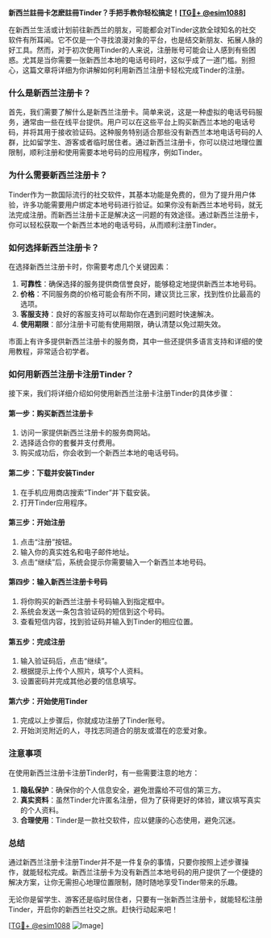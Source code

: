 **新西兰註冊卡怎麽註冊Tinder？手把手教你轻松搞定！[[TG💪+ @esim1088](https://t.me/s/esim1088)]**

在新西兰生活或计划前往新西兰的朋友，可能都会对Tinder这款全球知名的社交软件有所耳闻。它不仅是一个寻找浪漫对象的平台，也是结交新朋友、拓展人脉的好工具。然而，对于初次使用Tinder的人来说，注册账号可能会让人感到有些困惑。尤其是当你需要一张新西兰本地的电话号码时，这似乎成了一道门槛。别担心，这篇文章将详细为你讲解如何利用新西兰注册卡轻松完成Tinder的注册。

### 什么是新西兰注册卡？

首先，我们需要了解什么是新西兰注册卡。简单来说，这是一种虚拟的电话号码服务，通常由一些在线平台提供。用户可以在这些平台上购买新西兰本地的电话号码，并将其用于接收验证码。这种服务特别适合那些没有新西兰本地电话号码的人群，比如留学生、游客或者临时居住者。通过新西兰注册卡，你可以绕过地理位置限制，顺利注册和使用需要本地号码的应用程序，例如Tinder。

### 为什么需要新西兰注册卡？

Tinder作为一款国际流行的社交软件，其基本功能是免费的，但为了提升用户体验，许多功能需要用户绑定本地号码进行验证。如果你没有新西兰本地号码，就无法完成注册。而新西兰注册卡正是解决这一问题的有效途径。通过新西兰注册卡，你可以轻松获取一个新西兰本地的电话号码，从而顺利注册Tinder。

### 如何选择新西兰注册卡？

在选择新西兰注册卡时，你需要考虑几个关键因素：

1. **可靠性**：确保选择的服务提供商信誉良好，能够稳定地提供新西兰本地号码。
2. **价格**：不同服务商的价格可能会有所不同，建议货比三家，找到性价比最高的选项。
3. **客服支持**：良好的客服支持可以帮助你在遇到问题时快速解决。
4. **使用期限**：部分注册卡可能有使用期限，确认清楚以免过期失效。

市面上有许多提供新西兰注册卡的服务商，其中一些还提供多语言支持和详细的使用教程，非常适合初学者。

### 如何用新西兰注册卡注册Tinder？

接下来，我们将详细介绍如何使用新西兰注册卡注册Tinder的具体步骤：

#### 第一步：购买新西兰注册卡

1. 访问一家提供新西兰注册卡的服务商网站。
2. 选择适合你的套餐并支付费用。
3. 购买成功后，你会收到一个新西兰本地的电话号码。

#### 第二步：下载并安装Tinder

1. 在手机应用商店搜索“Tinder”并下载安装。
2. 打开Tinder应用程序。

#### 第三步：开始注册

1. 点击“注册”按钮。
2. 输入你的真实姓名和电子邮件地址。
3. 点击“继续”后，系统会提示你需要输入一个新西兰本地号码。

#### 第四步：输入新西兰注册卡号码

1. 将你购买的新西兰注册卡号码输入到指定框中。
2. 系统会发送一条包含验证码的短信到这个号码。
3. 查看短信内容，找到验证码并输入到Tinder的相应位置。

#### 第五步：完成注册

1. 输入验证码后，点击“继续”。
2. 根据提示上传个人照片，填写个人资料。
3. 设置密码并完成其他必要的信息填写。

#### 第六步：开始使用Tinder

1. 完成以上步骤后，你就成功注册了Tinder账号。
2. 开始浏览附近的人，寻找志同道合的朋友或潜在的恋爱对象。

### 注意事项

在使用新西兰注册卡注册Tinder时，有一些需要注意的地方：

1. **隐私保护**：确保你的个人信息安全，避免泄露给不可信的第三方。
2. **真实资料**：虽然Tinder允许匿名注册，但为了获得更好的体验，建议填写真实的个人资料。
3. **合理使用**：Tinder是一款社交软件，应以健康的心态使用，避免沉迷。

### 总结

通过新西兰注册卡注册Tinder并不是一件复杂的事情，只要你按照上述步骤操作，就能轻松完成。新西兰注册卡为没有新西兰本地号码的用户提供了一个便捷的解决方案，让你无需担心地理位置限制，随时随地享受Tinder带来的乐趣。

无论你是留学生、游客还是临时居住者，只要有一张新西兰注册卡，就能轻松注册Tinder，开启你的新西兰社交之旅。赶快行动起来吧！

[[TG💪+ @esim1088](https://t.me/s/esim1088) ![Image](https://i.postimg.cc/4NQfJmqS/Snipaste-2025-05-13-00-14-12.png)]